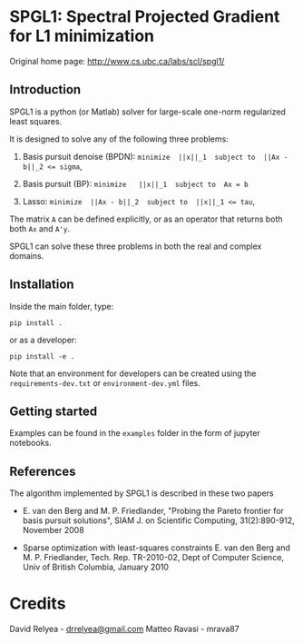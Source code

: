 # SPGL1: Spectral Projected Gradient for L1 minimization

Original home page: http://www.cs.ubc.ca/labs/scl/spgl1/

## Introduction
SPGL1 is a python (or Matlab) solver for large-scale one-norm
regularized least squares.

It is designed to solve any of the following three problems:

1. Basis pursuit denoise (BPDN):
   ``minimize  ||x||_1  subject to  ||Ax - b||_2 <= sigma``,

2. Basis pursuit (BP):
   ``minimize   ||x||_1  subject to  Ax = b``
 
3. Lasso:
   ``minimize  ||Ax - b||_2  subject to  ||x||_1 <= tau``,

The matrix ``A`` can be defined explicitly, or as an operator
that returns both both ``Ax`` and ``A'y``.

SPGL1 can solve these three problems in both the real and complex domains.

## Installation
Inside the main folder, type:
```
pip install .
```
or as a developer:
```
pip install -e .
```

Note that an environment for developers can be created using the
`requirements-dev.txt` or `environment-dev.yml` files.


## Getting started
Examples can be found in the ``examples`` folder in the form of
jupyter notebooks.


## References

The algorithm implemented by SPGL1 is described in these two papers

- E. van den Berg and M. P. Friedlander, "Probing the Pareto frontier
  for basis pursuit solutions", SIAM J. on Scientific Computing,
  31(2):890-912, November 2008

- Sparse optimization with least-squares constraints E. van den Berg
  and M. P. Friedlander, Tech. Rep. TR-2010-02, Dept of Computer
  Science, Univ of British Columbia, January 2010

# Credits

David Relyea - drrelyea@gmail.com
Matteo Ravasi - mrava87